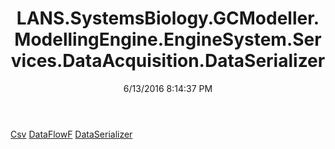 ﻿---
title: LANS.SystemsBiology.GCModeller.ModellingEngine.EngineSystem.Services.DataAcquisition.DataSerializer
date: 6/13/2016 8:14:37 PM
---

[Csv](T-LANS.SystemsBiology.GCModeller.ModellingEngine.EngineSystem.Services.DataAcquisition.DataSerializer.Csv.html)
[DataFlowF](T-LANS.SystemsBiology.GCModeller.ModellingEngine.EngineSystem.Services.DataAcquisition.DataSerializer.DataFlowF.html)
[DataSerializer](T-LANS.SystemsBiology.GCModeller.ModellingEngine.EngineSystem.Services.DataAcquisition.DataSerializer.DataSerializer.html)
